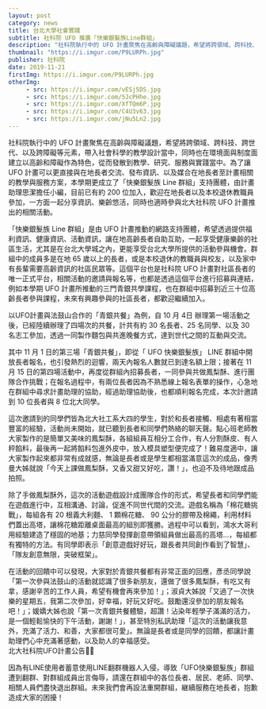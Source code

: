 ```yaml
---
layout: post
category: news
title: 台北大學社會實踐
subtitle: 社科院 UFO 推廣「快樂銀髮族Line群組」
description: "社科院執行中的 UFO 計畫聚焦在高齡與障礙議題，希望將跨領域、跨科技、跨世代、以及跨障礙等元素，帶入社會科學的教學設計當中，同時也在環境面與制度面建立以高齡和障礙作為特色，從而發散到教學、研究、服務與實踐當中。為了讓 UFO 計畫可以更直接與在地長者交流、發布資訊、以及媒合在地長者至計畫相關的教學與服務方案，本學期更成立了「快樂銀髮族 Line 群組」支持團體，由計畫助理思潔擔任小編，目前已有約 200 位加入，歡迎在地長者以及本校退休教職員參加，一方面一起分享資訊、樂齡悠活，同時也適時參與北大社科院 UFO 計畫推出的相關活動。"
thumbnail: "https://i.imgur.com/P9LURPh.jpg"
publisher: 社科院
date: 2019-11-21
firstImg: https://i.imgur.com/P9LURPh.jpg
otherImg:
     - src: https://i.imgur.com/vESj5DS.jpg
     - src: https://i.imgur.com/5JcPHhe.jpg
     - src: https://i.imgur.com/XfTQm6P.jpg
     - src: https://i.imgur.com/C4U3v63.jpg
     - src: https://i.imgur.com/jNu5Ln2.jpg
---
```

社科院執行中的 UFO 計畫聚焦在高齡與障礙議題，希望將跨領域、跨科技、跨世代、以及跨障礙等元素，帶入社會科學的教學設計當中，同時也在環境面與制度面建立以高齡和障礙作為特色，從而發散到教學、研究、服務與實踐當中。為了讓 UFO 計畫可以更直接與在地長者交流、發布資訊、以及媒合在地長者至計畫相關的教學與服務方案，本學期更成立了「快樂銀髮族 Line 群組」支持團體，由計畫助理思潔擔任小編，目前已有約 200 位加入，歡迎在地長者以及本校退休教職員參加，一方面一起分享資訊、樂齡悠活，同時也適時參與北大社科院 UFO 計畫推出的相關活動。

「快樂銀髮族 Line 群組」是由 UFO 計畫推動的網路支持團體，希望透過提供福利資訊、健康資訊、活動資訊，讓在地高齡長者自助互助，一起享受健康樂齡的社區生活，尤其是在台北大學城之內，更能享受台北大學所提供的活動參與機會。群組中的成員多是在地 65 歲以上的長者，或是本校退休的教職員與校友，以及家中有長輩需要高齡資訊的社區民眾等。這個平台也是社科院 UFO 計畫對社區長者的唯一正式平台，相關活動的邀請與報名等，也都是透過這個平台進行招募與連結，例如本學期 UFO 計畫所推動的三門青銀共學課程，也在群組中招募到近三十位高齡長者參與課程，未來有興趣參與的社區長者，都歡迎繼續加入。

以UFO計畫與法鼓山合作的「青銀共餐」為例，自 10 月 4日 辦理第一場活動之後，已經陸續辦理了四場次的共餐，計共有約 30 名長者、25 名同學、以及 30 名志工參加，透過一同製作麵包與共進晚餐方式，達到世代之間的互動與交流。

其中 11 月 1 日的第三場「青銀共餐」，即從「 UFO 快樂銀髮族」 LINE 群組中開放長者報名，也引發熱烈的迴響，兩天內報名人數就已到達名額上限；接著在 11 月 15 日的第四場活動中，再度從群組內招募長者，一同參與共做鳳梨酥、進行團隊合作挑戰；在報名過程中，有兩位長者因為不熟悉線上報名表單的操作，心急地在群組中尋求計畫助理的協助，經過助理協助後，也都順利報名完成，本次計邀請到 10 位長者與 8 位北大同學。

這次邀請到的同學們皆為北大社工系大四的學生，對於和長者接觸、相處有著相當豐富的經驗，活動尚未開始，就已聽到長者和同學們熱絡的聊天聲。點心班老師教大家製作的是簡單又美味的鳳梨酥，各組組員互相分工合作，有人分割酥皮、有人秤餡料，最後再一起將餡料包進外皮中，放入模具塑型便完成了！難易度適中，讓大家製作起來都非常有成就感，無論是長者或是學生都相當滿意這次的成品，像秀曼大姊就說「今天上課做鳳梨酥，又香又甜又好吃，讚！」，也迫不及待地跟成品拍照。

除了手做鳳梨酥外，這次的活動遊戲設計成團隊合作的形式，希望長者和同學們能在遊戲進行中，互相溝通、討論，促進不同世代間的交流。遊戲名稱為「棉花糖挑戰」，每組各有 20 根義大利麵、 1 顆棉花糖、 90 公分的膠帶及棉繩，利用材料們蓋出高塔，讓棉花糖距離桌面最高的組別即獲勝。過程中可以看到，鴻水大哥利用經驗建造了穩固的地基；力慈同學發揮創意帶領組員做出最高的高塔…，每組都有獨特的方法。有同學即表示「創意遊戲好好玩，跟長者共同創作看到了智慧」、「隊友創意無限，突破框架」。

在活動的回饋中可以發現，大家對於青銀共餐都有非常正面的回應，彥丞同學說「第一次參與法鼓山的活動就認識了很多新朋友，還做了很多鳳梨酥，有吃又有拿，感謝辛苦的工作人員，希望有機會再來參加！」；淑貞大姊說「又過了一次快樂的星期五，我第二次參加，好幸福，好玩又好吃。鼓勵還沒參加的朋友報名吧！」；媛嬌大姊也說「第一次青銀共餐體驗，超讚！沾染年輕學子滿滿的活力，是一個輕鬆愉快的下午活動，謝謝！」，甚至特別私訊助理「這次的活動讓我意外，充滿了活力、和善，大家都很可愛」。無論是長者或是同學的回饋，都讓計畫助理們心中充滿著感動，以及助人的幸福感受。
<br/>
北大社科院UFO計畫公告📢📢<br/>

因為有LINE使用者蓄意使用LINE翻群機器人入侵，導致「UFO快樂銀髮族」群組遭到翻群、對群組成員出言侮辱，請還在群組中的各位長者、居民、老師、同學、相關人員們盡快退出群組。未來我們會再設法重開群組，継續服務在地長者，抱歉造成大家的困擾！
